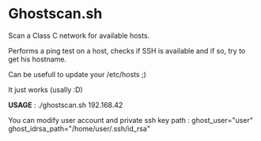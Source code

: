 # Ghostscan.sh

Scan a Class C network for available hosts.

Performs a ping test on a host, checks if SSH is available and if so, try to get his hostname.

Can be usefull to update your /etc/hosts ;)

It just works (usally :D)

**USAGE** : ./ghostscan.sh 192.168.42

You can modify user account and private ssh key path :
ghost_user="user"
ghost_idrsa_path="/home/user/.ssh/id_rsa" 
